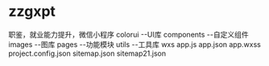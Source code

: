 # zzgxpt
职鉴，就业能力提升，微信小程序
colorui                          --UI库
components                       --自定义组件
images                           --图库
pages                            --功能模块
utils                            --工具库
wxs
app.js
app.json
app.wxss
project.config.json
sitemap.json
sitemap21.json